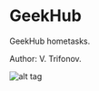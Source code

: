 # GeekHub
GeekHub hometasks.

Author: V. Trifonov.

![alt tag](https://lh3.googleusercontent.com/2EWEuVYgH-Ym0N7KGXMHWryugHMNtlz1M_5Yrs2Xu9ZC_s0RhePPwUazk3OqAmwYS0XoLOiM7i2gxsblZKFtrbqzD1Jq-WGx9OlJ_wd6JLut4DKVEh6y4GWB248brSCXc7e2l5VXTzE-Nf11PanV6g0hBJBOh_7tIZ6rNcwytATKYNEjDW2jcn-kRlOpbmOdluwHyBap1yfef5xhqm6vTPf677HGM-Z-nuYzm20mqonHuNeoAqNPJFv3VwD7G87SqJunAbrx9CaimkfBomuo-ACMY0Gayv4jalBGpzRUmvFGjXhDU3vXGtRwAUB3ypaFrDcRh4OklSFPWUMtl0HZIIkRd0qA02mlAICzNmJYGucmLrtTpgdslnbZHvw--0wShPVQUlcxptohyY92Frw9q3x1_up_XReAEajDR_WroHsGQkb06G_cN8M9jZFxjzoqWT5MRAC5iqr0iDwqRic3ctwEJgqGhhVSLPhkbvrdKJlaJ4PgfA4uP3n1BzkVeIWYkKjyF8ItTsWLrDTsleaNvlz9uuWV-ERNMMzVq94w0BM=s200-no "QR-code")
